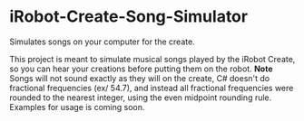 # iRobot-Create-Song-Simulator
Simulates songs on your computer for the create.

This project is meant to simulate musical songs played by the iRobot Create, so you can hear your creations before putting them on the
robot.
**Note** Songs will not sound exactly as they will on the create, C# doesn't do fractional frequencies (ex/ 54.7), and instead all
fractional frequencies were rounded to the nearest integer, using the even midpoint rounding rule.
Examples for usage is coming soon.
